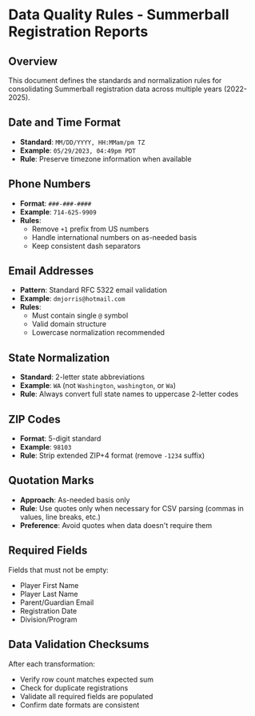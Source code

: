 # Data Quality Rules - Summerball Registration Reports

## Overview
This document defines the standards and normalization rules for consolidating Summerball registration data across multiple years (2022-2025).

## Date and Time Format
- **Standard**: `MM/DD/YYYY, HH:MMam/pm TZ`
- **Example**: `05/29/2023, 04:49pm PDT`
- **Rule**: Preserve timezone information when available

## Phone Numbers
- **Format**: `###-###-####`
- **Example**: `714-625-9909`
- **Rules**: 
  - Remove `+1` prefix from US numbers
  - Handle international numbers on as-needed basis
  - Keep consistent dash separators

## Email Addresses
- **Pattern**: Standard RFC 5322 email validation
- **Example**: `dmjorris@hotmail.com`
- **Rules**:
  - Must contain single `@` symbol
  - Valid domain structure
  - Lowercase normalization recommended

## State Normalization
- **Standard**: 2-letter state abbreviations
- **Example**: `WA` (not `Washington`, `washington`, or `Wa`)
- **Rule**: Always convert full state names to uppercase 2-letter codes

## ZIP Codes
- **Format**: 5-digit standard
- **Example**: `98103`
- **Rule**: Strip extended ZIP+4 format (remove `-1234` suffix)

## Quotation Marks
- **Approach**: As-needed basis only
- **Rule**: Use quotes only when necessary for CSV parsing (commas in values, line breaks, etc.)
- **Preference**: Avoid quotes when data doesn't require them

## Required Fields
Fields that must not be empty:
- Player First Name
- Player Last Name
- Parent/Guardian Email
- Registration Date
- Division/Program

## Data Validation Checksums
After each transformation:
- Verify row count matches expected sum
- Check for duplicate registrations
- Validate all required fields are populated
- Confirm date formats are consistent

